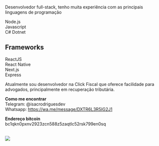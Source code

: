 Desenvolvedor full-stack, tenho muita experiência com as principais linguagens de programação

Node.js<br/>
Javascript<br/>
C# Dotnet<br/>

## Frameworks

ReactJS<br/>
React Native<br/>
Next.js<br/>
Express<br/>

Atualmente sou desenvolvedor na Click Fiscal que oferece facilidade para advogados, principalmente em recuperação tributária.

<b>Como me encontrar</b><br/>
Telegram: @isacrodriguesdev<br/>
Whatsapp: https://wa.me/message/DXTR6L3R5IG2J1

<b>Endereço bitcoin</b>
<br/>
bc1qkn0pxnv2923zcn588z5zaqtlc52rsk799en0sq
<br/>
<br/>

<div align="left">
<!--   <a href="https://www.instagram.com/isacrodrigues.dev/" target="_blank"><img src="https://img.shields.io/badge/-Instagram-%23E4405F?style=for-the-badge&logo=instagram&logoColor=white" target="_blank"></a> -->
  <a href="https://www.linkedin.com/in/isacrodriguesdev/" target="_blank"><img src="https://img.shields.io/badge/-LinkedIn-%230077B5?style=for-the-badge&logo=linkedin&logoColor=white" target="_blank"></a> 
</div>

